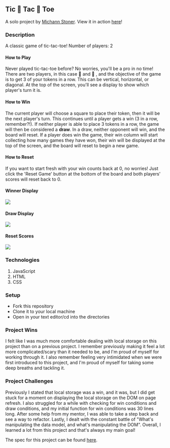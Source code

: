 ## Tic 🌸 Tac 🌼 Toe

A solo project by [Michann Stoner](https://github.com/michannstoner).
View it in action [here](https://michannstoner.github.io/tic-tac-toe/)!

### Description 
A classic game of tic-tac-toe!
Number of players: 2

#### How to Play
Never played tic-tac-toe before? No worries, you'll be a pro in no time! There are two players, in this case 🌸 and 🌼 , and the objective of the game is to get 3 of your tokens in a row. This can be vertical, horizontal, or diagonal. At the top of the screen, you'll see a display to show which player's turn it is.
#### How to Win
The current player will choose a square to place their token, then it will be the next player's turn. This continues until a player gets a win (3 in a row, remember?!). If neither player is able to place 3 tokens in a row, the game will then be considered a **draw**. In a draw, neither opponent will win, and the board will reset. If a player does win the game, their win column will start collecting how many games they have won, their win will be displayed at the top of the screen, and the board will reset to begin a new game. 
#### How to Reset 
If you want to start fresh with your win counts back at 0, no worries! Just click the 'Reset Game' button at the bottom of the board and both players' scores will reset back to 0. 

#### Winner Display
![](https://media.giphy.com/media/s7nbxn8etynQPnDBzT/giphy.gif)

#### Draw Display
![](https://media.giphy.com/media/DuI2ucB7Rlp9KtX4YP/giphy.gif)

#### Reset Scores
![](https://media.giphy.com/media/UZ18BW928znccPDgsZ/giphy.gif)

### Technologies

1. JavaScript
2. HTML
3. CSS

### Setup
- Fork this repository 
- Clone it to your local machine 
- Open in your text editor/cd into the directories 

### Project Wins 
I felt like I was much more comfortable dealing with local storage on this project than on a previous project. I remember previously making it feel a lot more complicated/scary than it needed to be, and I'm proud of myself for working through it. I also remember feeling very intimidated when we were first introduced to this project, and I'm proud of myself for taking some deep breaths and tackling it. 

### Project Challenges 
Previously I stated that local storage was a win, and it was, but I did get stuck for a moment on displaying the local storage on the DOM on page refresh. I also struggled for a while with checking for win conditions and draw conditions, and my initial function for win conditions was 30 lines long. After some help from my mentor, I was able to take a step back and see a way to refactor. Lastly, I dealt with the constant battle of "What's manipulating the data model, and what's manipulating the DOM". Overall, I learned a lot from this project and that's always my main goal! 


The spec for this project can be found [here](https://frontend.turing.io/projects/module-1/tic-tac-toe-solo.html).
